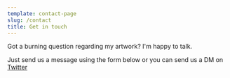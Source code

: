 ```yaml
---
template: contact-page
slug: /contact
title: Get in touch
---
```

Got a burning question regarding my artwork? I'm happy to talk.

Just send us a message using the form below or you can send us a DM on [Twitter](https://twitter.com/stackrole)